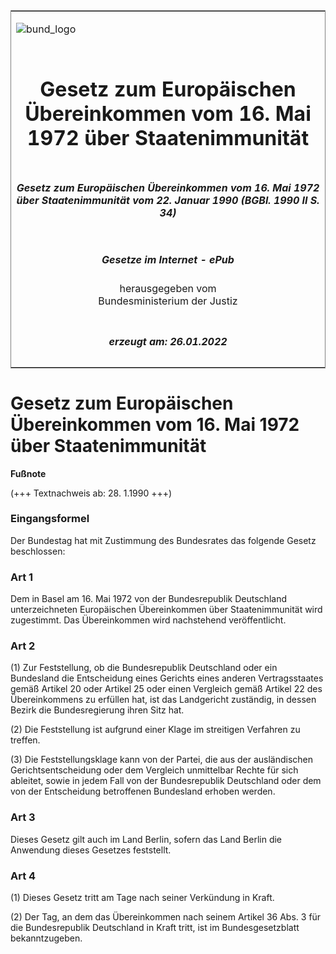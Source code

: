 <span id="DECKBLATT.html"></span>

<table border="0" frame="border" width="100%">

<tr valign="top">

<td align="left">

![bund\_logo](BfJ_2021_Web_de_de.gif)

</td>

<td align="right">

 

</td>

</tr>

<tr align="center" valign="middle">

<td colspan="2">

# Gesetz zum Europäischen Übereinkommen vom 16. Mai 1972 über Staatenimmunität

</td>

</tr>

<tr align="center" valign="middle">

<td colspan="2">

##### Gesetz zum Europäischen Übereinkommen vom 16. Mai 1972 über Staatenimmunität vom 22. Januar 1990 (BGBl. 1990 II S. 34)

</td>

</tr>

<tr align="center" valign="middle">

<td colspan="2">

  
  

##### Gesetze im Internet - ePub  
  
herausgegeben vom  
Bundesministerium der Justiz

</td>

</tr>

<tr align="center" valign="bottom">

<td colspan="2">

  
  

##### erzeugt am: 26.01.2022

</td>

</tr>

</table>

<span id="BJNR200340990.html"></span>

# Gesetz zum Europäischen Übereinkommen vom 16. Mai 1972 über Staatenimmunität

<div>

  
**Fußnote**

<div class="jnhtml">

<div>

<div class="jurAbsatz">

(+++ Textnachweis ab: 28. 1.1990 +++)

</div>

</div>

</div>

</div>

<span id="BJNR200340990BJNE000100308.html"></span>

### Eingangsformel  

<div>

<div class="jnhtml">

<div>

<div class="jurAbsatz">

Der Bundestag hat mit Zustimmung des Bundesrates das folgende Gesetz
beschlossen:

</div>

</div>

</div>

</div>

<span id="BJNR200340990BJNE000200308.html"></span>

### Art 1  

<div>

<div class="jnhtml">

<div>

<div class="jurAbsatz">

Dem in Basel am 16. Mai 1972 von der Bundesrepublik Deutschland
unterzeichneten Europäischen Übereinkommen über Staatenimmunität wird
zugestimmt. Das Übereinkommen wird nachstehend veröffentlicht.

</div>

</div>

</div>

</div>

<span id="BJNR200340990BJNE000300308.html"></span>

### Art 2  

<div>

<div class="jnhtml">

<div>

<div class="jurAbsatz">

(1) Zur Feststellung, ob die Bundesrepublik Deutschland oder ein
Bundesland die Entscheidung eines Gerichts eines anderen Vertragsstaates
gemäß Artikel 20 oder Artikel 25 oder einen Vergleich gemäß Artikel 22
des Übereinkommens zu erfüllen hat, ist das Landgericht zuständig, in
dessen Bezirk die Bundesregierung ihren Sitz hat.

</div>

<div class="jurAbsatz">

(2) Die Feststellung ist aufgrund einer Klage im streitigen Verfahren zu
treffen.

</div>

<div class="jurAbsatz">

(3) Die Feststellungsklage kann von der Partei, die aus der
ausländischen Gerichtsentscheidung oder dem Vergleich unmittelbar
Rechte für sich ableitet, sowie in jedem Fall von der Bundesrepublik
Deutschland oder dem von der Entscheidung betroffenen Bundesland erhoben
werden.

</div>

</div>

</div>

</div>

<span id="BJNR200340990BJNE000400308.html"></span>

### Art 3  

<div>

<div class="jnhtml">

<div>

<div class="jurAbsatz">

Dieses Gesetz gilt auch im Land Berlin, sofern das Land Berlin die
Anwendung dieses Gesetzes feststellt.

</div>

</div>

</div>

</div>

<span id="BJNR200340990BJNE000500308.html"></span>

### Art 4  

<div>

<div class="jnhtml">

<div>

<div class="jurAbsatz">

(1) Dieses Gesetz tritt am Tage nach seiner Verkündung in Kraft.

</div>

<div class="jurAbsatz">

(2) Der Tag, an dem das Übereinkommen nach seinem Artikel 36 Abs. 3 für
die Bundesrepublik Deutschland in Kraft tritt, ist im Bundesgesetzblatt
bekanntzugeben.

</div>

</div>

</div>

</div>
